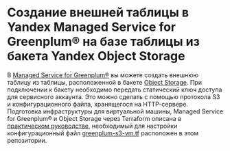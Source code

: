 # Создание внешней таблицы в Yandex Managed Service for Greenplum® на базе таблицы из бакета Yandex Object Storage

В [Managed Service for Greenplum®](https://yandex.cloud/ru/docs/managed-greenplum) вы можете создать внешнюю таблицу из таблицы, расположенной в бакете [Object Storage](https://yandex.cloud/ru/docs/storage). При подключении к бакету необходимо передать статический ключ доступа для сервисного аккаунта. Это можно сделать с помощью протокола S3 и конфигурационного файла, хранящегося на HTTP-сервере. Подготовка инфраструктуры для виртуальной машины, Managed Service for Greenplum® и Object Storage через Terraform описана в [практическом руководстве](https://yandex.cloud/ru/docs/managed-greenplum/tutorials/config-server-for-s3), необходимый для настройки конфигурационный файл [greenplum-s3-vm.tf](greenplum-s3-vm.tf) расположен в этом репозитории.
